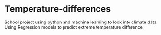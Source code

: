 # Temperature-differences
School project using python and machine learning to look into climate data
Using Regression models to predict extreme temperature difference
